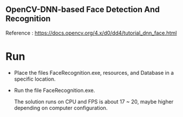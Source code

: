 ## OpenCV-DNN-based Face Detection And Recognition


Reference : https://docs.opencv.org/4.x/d0/dd4/tutorial_dnn_face.html

# Run
* Place the files FaceRecognition.exe, resources, and Database in a specific location.
* Run the file FaceRecognition.exe.

  The solution runs on CPU and FPS is about 17 ~ 20, maybe higher depending on computer configuration.

